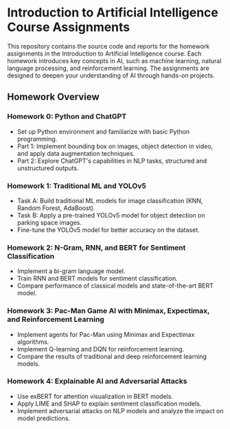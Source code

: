 
# Introduction to Artificial Intelligence Course Assignments

This repository contains the source code and reports for the homework assignments in the Introduction to Artificial Intelligence course. Each homework introduces key concepts in AI, such as machine learning, natural language processing, and reinforcement learning. The assignments are designed to deepen your understanding of AI through hands-on projects.

## Homework Overview

### Homework 0: Python and ChatGPT
- Set up Python environment and familiarize with basic Python programming.
- Part 1: Implement bounding box on images, object detection in video, and apply data augmentation techniques.
- Part 2: Explore ChatGPT's capabilities in NLP tasks, structured and unstructured outputs.

### Homework 1: Traditional ML and YOLOv5
- Task A: Build traditional ML models for image classification (KNN, Random Forest, AdaBoost).
- Task B: Apply a pre-trained YOLOv5 model for object detection on parking space images.
- Fine-tune the YOLOv5 model for better accuracy on the dataset.

### Homework 2: N-Gram, RNN, and BERT for Sentiment Classification
- Implement a bi-gram language model.
- Train RNN and BERT models for sentiment classification.
- Compare performance of classical models and state-of-the-art BERT model.

### Homework 3: Pac-Man Game AI with Minimax, Expectimax, and Reinforcement Learning
- Implement agents for Pac-Man using Minimax and Expectimax algorithms.
- Implement Q-learning and DQN for reinforcement learning.
- Compare the results of traditional and deep reinforcement learning models.

### Homework 4: Explainable AI and Adversarial Attacks
- Use exBERT for attention visualization in BERT models.
- Apply LIME and SHAP to explain sentiment classification models.
- Implement adversarial attacks on NLP models and analyze the impact on model predictions.
